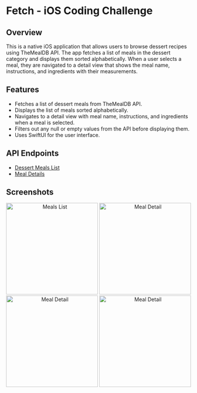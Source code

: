 # Fetch - iOS Coding Challenge

## Overview
This is a native iOS application that allows users to browse dessert recipes using TheMealDB API. The app fetches a list of meals in the dessert category and displays them sorted alphabetically. When a user selects a meal, they are navigated to a detail view that shows the meal name, instructions, and ingredients with their measurements.

## Features
- Fetches a list of dessert meals from TheMealDB API.
- Displays the list of meals sorted alphabetically.
- Navigates to a detail view with meal name, instructions, and ingredients when a meal is selected.
- Filters out any null or empty values from the API before displaying them.
- Uses SwiftUI for the user interface.

## API Endpoints
- [Dessert Meals List](https://themealdb.com/api/json/v1/1/filter.php?c=Dessert)
- [Meal Details](https://themealdb.com/api/json/v1/1/lookup.php?i=MEAL_ID)

## Screenshots
<p align="center">
    <img src="[screenshots/meals_list.png](https://github.com/Ishaanb04/Fetch---iOS-Coding-Challenge-/assets/32113863/350c0117-7913-4347-b535-6ceb97a5feaa)" alt="Meals List" width="250">
    <img src="[screenshots/meal_detail.png](https://github.com/Ishaanb04/Fetch---iOS-Coding-Challenge-/assets/32113863/2593052d-8d04-47f6-b8e6-24d43142dbf6)" alt="Meal Detail" width="250">
  <img src="https://github.com/Ishaanb04/Fetch---iOS-Coding-Challenge-/assets/32113863/a3ca99c3-194e-44dc-8ac1-30bea807d618" alt="Meal Detail" width="250">
  <img src="https://github.com/Ishaanb04/Fetch---iOS-Coding-Challenge-/assets/32113863/8f781fe2-c84e-484f-a007-c8d3600403e6" alt="Meal Detail" width="250">
</p>




